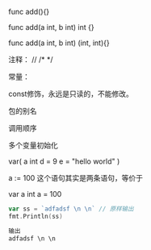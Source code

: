 func add(){}

func add(a int, b int) int {}

func add(a int, b int) (int, int){}

注释： // /* */

常量：

const修饰，永远是只读的，不能修改。

包的别名

调用顺序

多个变量初始化

var(
    a int
    d = 9
    e = "hello world"
)


a := 100 这个语句其实是两条语句，等价于

var a int
a = 100

```go
var ss = `adfadsf \n \n` // 原样输出
fmt.Println(ss)

输出
adfadsf \n \n
```

